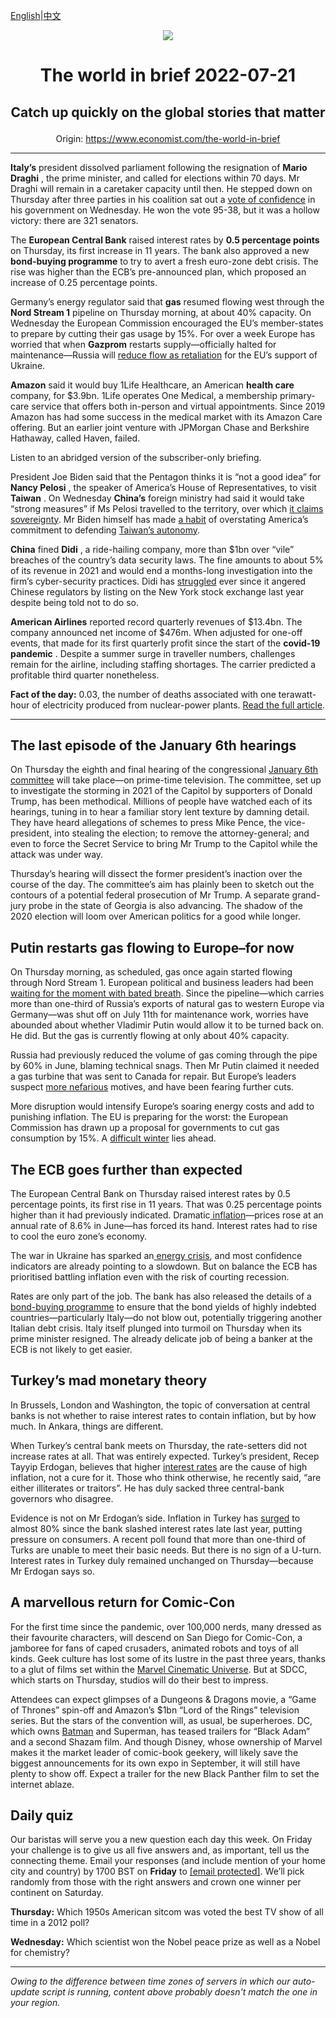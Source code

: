 [English](https://github.com/arielherself/espresso/blob/main/README.md)|[中文](https://github-com.translate.goog/arielherself/espresso/blob/main/README.md?_x_tr_sl=en&_x_tr_tl=zh-CN&_x_tr_hl=zh-CN&_x_tr_pto=wapp)

<div align="center"><img src="https://cdn.static-economist.com/sites/all/themes/econfinal/images/svg/logo.svg" align-center /></div>

# <p align="center">The world in brief 2022-07-21</p>

## <p align="center">Catch up quickly on the global stories that matter</p>

<p align="center">Origin: <a href="https://www.economist.com/the-world-in-brief">https://www.economist.com/the-world-in-brief</a><hr>

**Italy’s** president dissolved parliament following the resignation of **Mario Draghi** , the prime minister, and called for elections within 70 days. Mr Draghi will remain in a caretaker capacity until then. He stepped down on Thursday after three parties in his coalition sat out a [vote of confidence](https://www.economist.com/europe/2022/07/21/mario-draghi-italys-reformist-prime-minister-resigns) in his government on Wednesday. He won the vote 95-38, but it was a hollow victory: there are 321 senators. 

The **European Central Bank** raised interest rates by **0.5 percentage points** on Thursday, its first increase in 11 years. The bank also approved a new **bond-buying programme** to try to avert a fresh euro-zone debt crisis. The rise was higher than the ECB’s pre-announced plan, which proposed an increase of 0.25 percentage points.

Germany’s energy regulator said that **gas** resumed flowing west through the **Nord Stream 1** pipeline on Thursday morning, at about 40% capacity. On Wednesday the European Commission encouraged the EU’s member-states to prepare by cutting their gas usage by 15%. For over a week Europe has worried that when **Gazprom** restarts supply—officially halted for maintenance—Russia will [reduce flow as retaliation](https://www.economist.com/europe/2022/07/11/europe-is-preparing-for-russian-gas-to-be-cut-off-this-winter) for the EU’s support of Ukraine. 

 **Amazon** said it would buy 1Life Healthcare, an American **health care** company, for $3.9bn. 1Life operates One Medical, a membership primary-care service that offers both in-person and virtual appointments. Since 2019 Amazon has had some success in the medical market with its Amazon Care offering. But an earlier joint venture with JPMorgan Chase and Berkshire Hathaway, called Haven, failed.

Listen to an abridged version of the subscriber-only briefing.

President Joe Biden said that the Pentagon thinks it is “not a good idea” for **Nancy Pelosi** , the speaker of America’s House of Representatives, to visit **Taiwan** . On Wednesday **China’s** foreign ministry had said it would take “strong measures” if Ms Pelosi travelled to the territory, over which [it claims sovereignty](https://www.economist.com/the-economist-reads/2022/06/28/our-former-asia-columnist-on-what-to-read-to-grasp-the-looming-crisis-in-taiwan). Mr Biden himself has made [a habit](https://www.economist.com/the-economist-explains/2022/05/23/what-is-americas-policy-of-strategic-ambiguity-over-taiwan) of overstating America’s commitment to defending [Taiwan’s autonomy](https://www.economist.com/china/2022/06/23/america-and-china-spar-over-the-taiwan-strait).

 **China** fined **Didi** , a ride-hailing company, more than $1bn over “vile” breaches of the country’s data security laws. The fine amounts to about 5% of its revenue in 2021 and would end a months-long investigation into the firm’s cyber-security practices. Didi has [struggled](https://www.economist.com/business/2022/06/09/the-communist-party-resuscitates-didi-global) ever since it angered Chinese regulators by listing on the New York stock exchange last year despite being told not to do so.

 **American Airlines** reported record quarterly revenues of $13.4bn. The company announced net income of $476m. When adjusted for one-off events, that made for its first quarterly profit since the start of the **covid-19 pandemic** . Despite a summer surge in traveller numbers, challenges remain for the airline, including staffing shortages. The carrier predicted a profitable third quarter nonetheless.

 **Fact of the day:** 0.03, the number of deaths associated with one terawatt-hour of electricity produced from nuclear-power plants. [Read the full article](https://www.economist.com/graphic-detail/2022/07/19/how-safe-is-nuclear-energy).

----------

## The last episode of the January 6th hearings

On Thursday the eighth and final hearing of the congressional [January 6th committee](https://www.economist.com/united-states/2022/06/07/the-january-6th-committee-is-about-to-reveal-its-findings) will take place—on prime-time television. The committee, set up to investigate the storming in 2021 of the Capitol by supporters of Donald Trump, has been methodical. Millions of people have watched each of its hearings, tuning in to hear a familiar story lent texture by damning detail. They have heard allegations of schemes to press Mike Pence, the vice-president, into stealing the election; to remove the attorney-general; and even to force the Secret Service to bring Mr Trump to the Capitol while the attack was under way.

Thursday’s hearing will dissect the former president’s inaction over the course of the day. The committee’s aim has plainly been to sketch out the contours of a potential federal prosecution of Mr Trump. A separate grand-jury probe in the state of Georgia is also advancing. The shadow of the 2020 election will loom over American politics for a good while longer.

## Putin restarts gas flowing to Europe–for now

On Thursday morning, as scheduled, gas once again started flowing through Nord Stream 1. European political and business leaders had been [waiting for the moment with bated breath](https://www.economist.com/europe/2022/07/11/europe-is-preparing-for-russian-gas-to-be-cut-off-this-winter). Since the pipeline—which carries more than one-third of Russia’s exports of natural gas to western Europe via Germany—was shut off on July 11th for maintenance work, worries have abounded about whether Vladimir Putin would allow it to be turned back on. He did. But the gas is currently flowing at only about 40% capacity. 

Russia had previously reduced the volume of gas coming through the pipe by 60% in June, blaming technical snags. Then Mr Putin claimed it needed a gas turbine that was sent to Canada for repair. But Europe’s leaders suspect [more nefarious](https://www.economist.com/leaders/2022/07/14/europes-winter-of-discontent) motives, and have been fearing further cuts.

More disruption would intensify Europe’s soaring energy costs and add to punishing inflation. The EU is preparing for the worst: the European Commission has drawn up a proposal for governments to cut gas consumption by 15%. A [difficult winter](https://www.economist.com/finance-and-economics/2022/06/30/can-europe-keep-the-lights-on-this-winter) lies ahead.

## The ECB goes further than expected

The European Central Bank on Thursday raised interest rates by 0.5 percentage points, its first rise in 11 years. That was 0.25 percentage points higher than it had previously indicated. Dramatic[ inflation](https://www.economist.com/leaders/2022/06/23/how-fighting-inflation-could-imperil-the-euro-zone)—prices rose at an annual rate of 8.6% in June—has forced its hand. Interest rates had to rise to cool the euro zone’s economy.

The war in Ukraine has sparked an[ energy crisis](https://www.economist.com/finance-and-economics/2022/06/05/europes-economy-grapples-with-an-acute-energy-shock), and most confidence indicators are already pointing to a slowdown. But on balance the ECB has prioritised battling inflation even with the risk of courting recession.

Rates are only part of the job. The bank has also released the details of a[ bond-buying programme](https://www.economist.com/finance-and-economics/2022/06/15/the-european-central-bank-responds-to-market-turmoil) to ensure that the bond yields of highly indebted countries—particularly Italy—do not blow out, potentially triggering another Italian debt crisis. Italy itself plunged into turmoil on Thursday when its prime minister resigned. The already delicate job of being a banker at the ECB is not likely to get easier.

## Turkey’s mad monetary theory

In Brussels, London and Washington, the topic of conversation at central banks is not whether to raise interest rates to contain inflation, but by how much. In Ankara, things are different.

When Turkey’s central bank meets on Thursday, the rate-setters did not increase rates at all. That was entirely expected. Turkey’s president, Recep Tayyip Erdogan, believes that higher [interest rates](https://www.economist.com/finance-and-economics/erdogans-zany-monetary-experiment-is-impoverishing-turkey/21806459) are the cause of high inflation, not a cure for it. Those who think otherwise, he recently said, “are either illiterates or traitors”. He has duly sacked three central-bank governors who disagree.

Evidence is not on Mr Erdogan’s side. Inflation in Turkey has [surged](https://www.economist.com/europe/2022/07/14/turkey-grapples-with-triple-digit-inflation) to almost 80% since the bank slashed interest rates late last year, putting pressure on consumers. A recent poll found that more than one-third of Turks are unable to meet their basic needs. But there is no sign of a U-turn. Interest rates in Turkey duly remained unchanged on Thursday—because Mr Erdogan says so.

## A marvellous return for Comic-Con

For the first time since the pandemic, over 100,000 nerds, many dressed as their favourite characters, will descend on San Diego for Comic-Con, a jamboree for fans of caped crusaders, animated robots and toys of all kinds. Geek culture has lost some of its lustre in the past three years, thanks to a glut of films set within the [Marvel Cinematic Universe](https://www.economist.com/the-economist-explains/2021/09/17/how-marvel-took-over-cinema-and-tv). But at SDCC, which starts on Thursday, studios will do their best to impress.  
  
 Attendees can expect glimpses of a Dungeons &amp; Dragons movie, a “Game of Thrones” spin-off and Amazon’s $1bn “Lord of the Rings” television series. But the stars of the convention will, as usual, be superheroes. DC, which owns [Batman](https://www.economist.com/prospero/2016/03/28/50-years-of-batman-on-film-how-has-his-physique-changed) and Superman, has teased trailers for “Black Adam” and a second Shazam film. And though Disney, whose ownership of Marvel makes it the market leader of comic-book geekery, will likely save the biggest announcements for its own expo in September, it will still have plenty to show off. Expect a trailer for the new Black Panther film to set the internet ablaze.

## Daily quiz

Our baristas will serve you a new question each day this week. On Friday your challenge is to give us all five answers and, as important, tell us the connecting theme. Email your responses (and include mention of your home city and country) by 1700 BST on **Friday** to [<span class="__cf_email__" data-cfemail="411034283b043231332432322e0124222e2f2e2c2832356f222e2c">[email&#160;protected]</span>](https://mail.google.com/mail/?view=cm&amp;fs=1&amp;tf=1&amp;to=QuizEspresso@economist.com). We’ll pick randomly from those with the right answers and crown one winner per continent on Saturday.

 **Thursday:** Which 1950s American sitcom was voted the best TV show of all time in a 2012 poll?

 **Wednesday:** Which scientist won the Nobel peace prize as well as a Nobel for chemistry?

----------

*Owing to the difference between time zones of servers in which our auto-update script is running, content above probably doesn't match the one in your region.*
